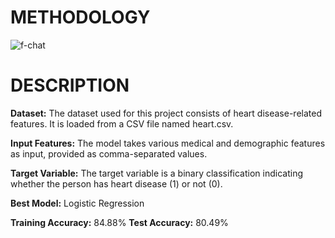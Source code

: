 # METHODOLOGY
![f-chat](https://github.com/user-attachments/assets/807ef187-4975-46c8-b77b-3c292ddbb8f3)

# DESCRIPTION
**Dataset:** The dataset used for this project consists of heart disease-related features. It is loaded from a CSV file named heart.csv.

**Input Features:** The model takes various medical and demographic features as input, provided as comma-separated values.

**Target Variable:** The target variable is a binary classification indicating whether the person has heart disease (1) or not (0).

**Best Model:** Logistic Regression

**Training Accuracy:**  84.88%
**Test Accuracy:** 80.49%
